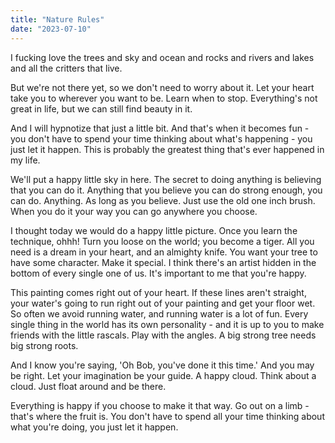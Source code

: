 ```yaml
---
title: "Nature Rules"
date: "2023-07-10"
---
```


I fucking love the trees and sky and ocean and rocks and rivers and lakes and all the critters that live.

But we're not there yet, so we don't need to worry about it. Let your heart take you to wherever you want to be. Learn when to stop. Everything's not great in life, but we can still find beauty in it.

And I will hypnotize that just a little bit. And that's when it becomes fun - you don't have to spend your time thinking about what's happening - you just let it happen. This is probably the greatest thing that's ever happened in my life.

We'll put a happy little sky in here. The secret to doing anything is believing that you can do it. Anything that you believe you can do strong enough, you can do. Anything. As long as you believe. Just use the old one inch brush. When you do it your way you can go anywhere you choose.

I thought today we would do a happy little picture. Once you learn the technique, ohhh! Turn you loose on the world; you become a tiger. All you need is a dream in your heart, and an almighty knife. You want your tree to have some character. Make it special. I think there's an artist hidden in the bottom of every single one of us. It's important to me that you're happy.

This painting comes right out of your heart. If these lines aren't straight, your water's going to run right out of your painting and get your floor wet. So often we avoid running water, and running water is a lot of fun. Every single thing in the world has its own personality - and it is up to you to make friends with the little rascals. Play with the angles. A big strong tree needs big strong roots.

And I know you're saying, 'Oh Bob, you've done it this time.' And you may be right. Let your imagination be your guide. A happy cloud. Think about a cloud. Just float around and be there.

Everything is happy if you choose to make it that way. Go out on a limb - that's where the fruit is. You don't have to spend all your time thinking about what you're doing, you just let it happen.
